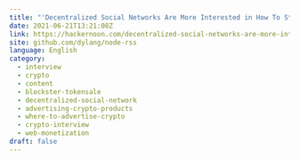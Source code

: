 ```yaml
---
title: "'Decentralized Social Networks Are More Interested in How To Store Content Than Quality' Adam Todd"
date: 2021-06-21T13:21:08Z
link: https://hackernoon.com/decentralized-social-networks-are-more-interested-in-how-to-store-content-than-quality-adam-todd-oih35kn?source=rss&utm_medium=RSS&utm_source=news.12bit.vn
site: github.com/dylang/node-rss
language: English
category:
  - interview
  - crypto
  - content
  - blockster-tokensale
  - decentralized-social-network
  - advertising-crypto-products
  - where-to-advertise-crypto
  - crypto-interview
  - web-monetization
draft: false
---
```

